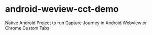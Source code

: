 # android-weview-cct-demo

Native Android Project to run Capture Journey in Android Webview or Chrome Custom Tabs